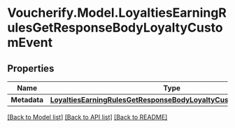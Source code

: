 # Voucherify.Model.LoyaltiesEarningRulesGetResponseBodyLoyaltyCustomEvent

## Properties

Name | Type | Description | Notes
------------ | ------------- | ------------- | -------------
**Metadata** | [**LoyaltiesEarningRulesGetResponseBodyLoyaltyCustomEventMetadata**](LoyaltiesEarningRulesGetResponseBodyLoyaltyCustomEventMetadata.md) |  | [optional] 

[[Back to Model list]](../../README.md#documentation-for-models) [[Back to API list]](../../README.md#documentation-for-api-endpoints) [[Back to README]](../../README.md)

